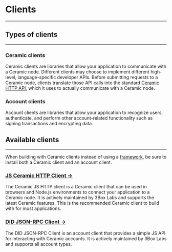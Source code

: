 # **Clients**

---

## **Types of clients**

---

### **Ceramic clients**

Ceramic clients are libraries that allow your application to communicate with a Ceramic node. Different clients may choose to implement different high-level, language-specific developer APIs. Before submitting requests to a Ceramic node, clients translate those API calls into the standard [Ceramic HTTP API](../http/api.md), which it uses to actually communicate with a Ceramic node.

### **Account clients**

Account clients are libraries that allow your application to recognize users, authenticate, and perform other account-related functionality such as signing transactions and encrypting data.

## **Available clients**

---

When building with Ceramic clients instead of using a [framework](../frameworks/index.md), be sure to install both a Ceramic client and an account client.

### [**JS Ceramic HTTP Client →**](../../reference/core-clients/ceramic-http.md)

The Ceramic JS HTTP client is a Ceramic client that can be used in browsers and Node.js environments to connect your application to a Ceramic node. It is actively maintained by 3Box Labs and supports the latest Ceramic features. This is the recommended Ceramic client to build with for most applications.

<!-- ### [**JS Ceramic Core Client →**]()

The Ceramic JS Core client is a Ceramic client that can be used in Node.js environments and includes a local Ceramic node. It is actively maintained by 3Box Labs and supports the latest Ceramic features. This is the recommended Ceramic client to use in test environments and other places where you can directly run a Ceramic node, but is not recommended for web applications. -->

### [**DID JSON-RPC Client →**](../../reference/core-clients/did-jsonrpc.md)

The DID JSON-RPC Client is an account client that provides a simple JS API for interacting with Ceramic accounts. It is actively maintained by 3Box Labs and supports all account types.
